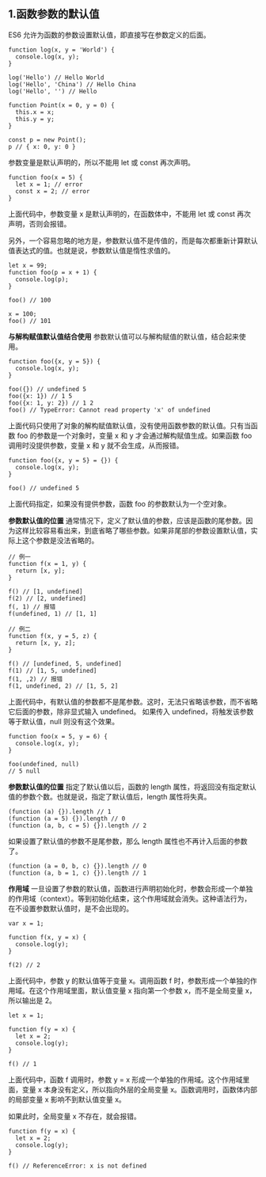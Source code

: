 ## 1.函数参数的默认值

ES6 允许为函数的参数设置默认值，即直接写在参数定义的后面。

```
function log(x, y = 'World') {
  console.log(x, y);
}

log('Hello') // Hello World
log('Hello', 'China') // Hello China
log('Hello', '') // Hello

function Point(x = 0, y = 0) {
  this.x = x;
  this.y = y;
}

const p = new Point();
p // { x: 0, y: 0 }
```

参数变量是默认声明的，所以不能用 let 或 const 再次声明。

```
function foo(x = 5) {
  let x = 1; // error
  const x = 2; // error
}
```

上面代码中，参数变量 x 是默认声明的，在函数体中，不能用 let 或 const 再次声明，否则会报错。

另外，一个容易忽略的地方是，参数默认值不是传值的，而是每次都重新计算默认值表达式的值。也就是说，参数默认值是惰性求值的。

```
let x = 99;
function foo(p = x + 1) {
  console.log(p);
}

foo() // 100

x = 100;
foo() // 101
```

**与解构赋值默认值结合使用**
参数默认值可以与解构赋值的默认值，结合起来使用。

```
function foo({x, y = 5}) {
  console.log(x, y);
}

foo({}) // undefined 5
foo({x: 1}) // 1 5
foo({x: 1, y: 2}) // 1 2
foo() // TypeError: Cannot read property 'x' of undefined
```

上面代码只使用了对象的解构赋值默认值，没有使用函数参数的默认值。只有当函数 foo 的参数是一个对象时，变量 x 和 y 才会通过解构赋值生成。如果函数 foo 调用时没提供参数，变量 x 和 y 就不会生成，从而报错。

```
function foo({x, y = 5} = {}) {
  console.log(x, y);
}

foo() // undefined 5
```

上面代码指定，如果没有提供参数，函数 foo 的参数默认为一个空对象。

**参数默认值的位置**
通常情况下，定义了默认值的参数，应该是函数的尾参数。因为这样比较容易看出来，到底省略了哪些参数。如果非尾部的参数设置默认值，实际上这个参数是没法省略的。

```
// 例一
function f(x = 1, y) {
  return [x, y];
}

f() // [1, undefined]
f(2) // [2, undefined]
f(, 1) // 报错
f(undefined, 1) // [1, 1]

// 例二
function f(x, y = 5, z) {
  return [x, y, z];
}

f() // [undefined, 5, undefined]
f(1) // [1, 5, undefined]
f(1, ,2) // 报错
f(1, undefined, 2) // [1, 5, 2]
```

上面代码中，有默认值的参数都不是尾参数。这时，无法只省略该参数，而不省略它后面的参数，除非显式输入 undefined。
如果传入 undefined，将触发该参数等于默认值，null 则没有这个效果。

```
function foo(x = 5, y = 6) {
  console.log(x, y);
}

foo(undefined, null)
// 5 null
```

**参数默认值的位置**
指定了默认值以后，函数的 length 属性，将返回没有指定默认值的参数个数。也就是说，指定了默认值后，length 属性将失真。

```
(function (a) {}).length // 1
(function (a = 5) {}).length // 0
(function (a, b, c = 5) {}).length // 2
```

如果设置了默认值的参数不是尾参数，那么 length 属性也不再计入后面的参数了。

```
(function (a = 0, b, c) {}).length // 0
(function (a, b = 1, c) {}).length // 1
```

**作用域**
一旦设置了参数的默认值，函数进行声明初始化时，参数会形成一个单独的作用域（context）。等到初始化结束，这个作用域就会消失。这种语法行为，在不设置参数默认值时，是不会出现的。

```
var x = 1;

function f(x, y = x) {
  console.log(y);
}

f(2) // 2
```

上面代码中，参数 y 的默认值等于变量 x。调用函数 f 时，参数形成一个单独的作用域。在这个作用域里面，默认值变量 x 指向第一个参数 x，而不是全局变量 x，所以输出是 2。

```
let x = 1;

function f(y = x) {
  let x = 2;
  console.log(y);
}

f() // 1
```

上面代码中，函数 f 调用时，参数 y = x 形成一个单独的作用域。这个作用域里面，变量 x 本身没有定义，所以指向外层的全局变量 x。函数调用时，函数体内部的局部变量 x 影响不到默认值变量 x。

如果此时，全局变量 x 不存在，就会报错。

```
function f(y = x) {
  let x = 2;
  console.log(y);
}

f() // ReferenceError: x is not defined
```

